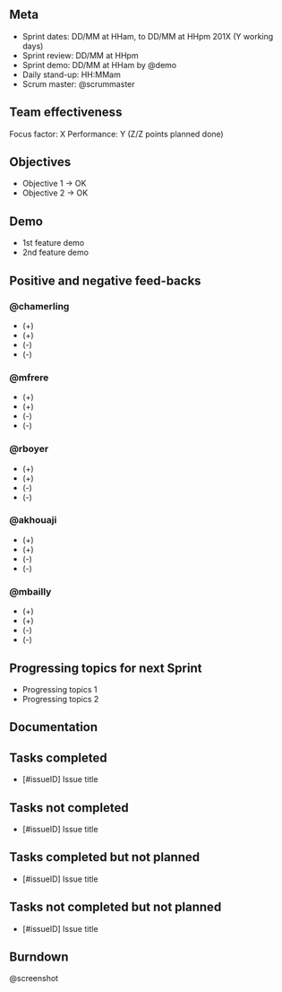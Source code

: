 ## Meta

* Sprint dates: DD/MM at HHam, to DD/MM at HHpm 201X (Y working days)
* Sprint review: DD/MM at HHpm
* Sprint demo: DD/MM at HHam by @demo
* Daily stand-up: HH:MMam
* Scrum master: @scrummaster

## Team effectiveness

Focus factor: X
Performance: Y (Z/Z points planned done)

## Objectives

* Objective 1 -> OK
* Objective 2 -> OK

## Demo

* 1st feature demo
* 2nd feature demo

## Positive and negative feed-backs

### @chamerling

* (+)
* (+)
* (-)
* (-)

### @mfrere

* (+)
* (+)
* (-)
* (-)

### @rboyer

* (+)
* (+)
* (-)
* (-)

### @akhouaji

* (+)
* (+)
* (-)
* (-)

### @mbailly

* (+)
* (+)
* (-)
* (-)

## Progressing topics for next Sprint

* Progressing topics 1
* Progressing topics 2

## Documentation

## Tasks completed

* [#issueID] Issue title

## Tasks not completed

* [#issueID] Issue title

## Tasks completed but not planned

* [#issueID] Issue title

## Tasks not completed but not planned

* [#issueID] Issue title

## Burndown

@screenshot
